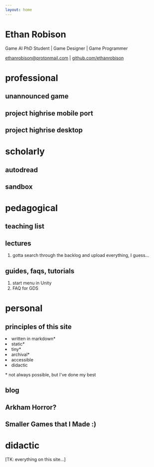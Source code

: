 ```yaml
---
layout: home
---
```


# Ethan Robison

Game AI PhD Student \| Game Designer \| Game Programmer

[ethanrobison@protonmail.com](mailto:ethanrobison@protonmail.com) | 
[github.com/ethanrobison](https://github.com/ethanrobison/)

# professional

## unannounced game


## project highrise mobile port


## project highrise desktop


# scholarly

## autodread

## sandbox


# pedagogical

## teaching list

## lectures

1. gotta search through the backlog and upload everything, I guess...

## guides, faqs, tutorials

1. start menu in Unity
2. FAQ for GDS

# personal

## principles of this site

<li> written in markdown&ast;</li>
<li> static&ast;</li>
<li> tiny&ast;</li>
<li> archival&ast;</li>
<li> accessible</li>
<li> didactic</li>
</ol>

\* not always possible, but I've done my best

## blog

## Arkham Horror?

## Smaller Games that I Made :)

# didactic

[TK: everything on this site...]
